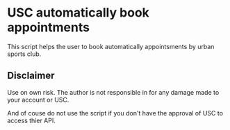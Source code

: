 # USC automatically book appointments

This script helps the user to book automatically appointsments by urban sports club. 

## Disclaimer
Use on own risk. The author is not responsible in for any damage made to your account or USC. 

And of couse do not use the script if you don't have the approval of USC to access thier API.